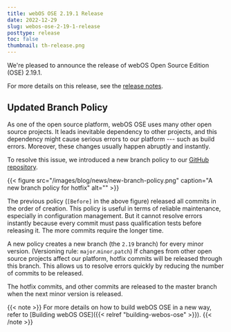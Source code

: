 ```yaml
---
title: webOS OSE 2.19.1 Release
date: 2022-12-29
slug: webos-ose-2-19-1-release
posttype: release
toc: false
thumbnail: th-release.png
---
```


We're pleased to announce the release of webOS Open Source Edition (OSE) 2.19.1.

For more details on this release, see the [release notes](/about/release-notes/webos-ose-2-19-1-release-notes).

## Updated Branch Policy

As one of the open source platform, webOS OSE uses many other open source projects. It leads inevitable dependency to other projects, and this dependency might cause serious errors to our platform --- such as build errors. Moreover, these changes usually happen abruptly and instantly.

To resolve this issue, we introduced a new branch policy to our [GitHub repository](https://github.com/webosose/build-webos).

{{< figure src="/images/blog/news/new-branch-policy.png" caption="A new branch policy for hotfix" alt="" >}}

The previous policy (`[Before]` in the above figure) released all commits in the order of creation. This policy is useful in terms of reliable maintenance, especially in configuration management. But it cannot resolve errors instantly because every commit must pass qualification tests before releasing it. The more commits require the longer time.

A new policy creates a new branch (the `2.19` branch) for every minor version. (Versioning rule: `major`.`minor`.`patch`) If changes from other open source projects affect our platform, hotfix commits will be released through this branch. This allows us to resolve errors quickly by reducing the number of commits to be released.

The hotfix commits, and other commits are released to the master branch when the next minor version is released.

{{< note >}}
For more details on how to build webOS OSE in a new way, refer to [Building webOS OSE]({{< relref "building-webos-ose" >}}).
{{< /note >}}
